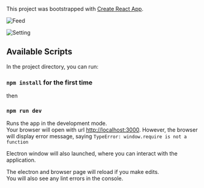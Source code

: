 This project was bootstrapped with [Create React App](https://github.com/facebook/create-react-app).

![Feed](https://raw.githubusercontent.com/salmanrameli/simple-rss-reader/master/Feed.png)

![Setting](https://raw.githubusercontent.com/salmanrameli/simple-rss-reader/master/Setting.png)

## Available Scripts

In the project directory, you can run:

### `npm install` for the first time
then
### `npm run dev`

Runs the app in the development mode.<br>
Your browser will open with url [http://localhost:3000](http://localhost:3000). However, the browser will display error message, saying
`TypeError: window.require is not a function`

Electron window will also launched, where you can interact with the application.

The electron and browser page will reload if you make edits.<br>
You will also see any lint errors in the console.
